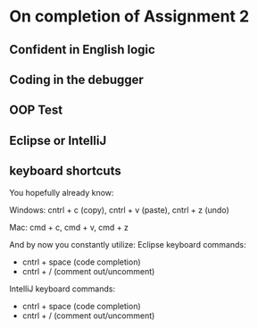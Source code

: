 # On completion of Assignment 2

## Confident in English logic

## Coding in the debugger

## OOP Test

## Eclipse or IntelliJ

## keyboard shortcuts 
You hopefully already know:

Windows:
 cntrl + c (copy), cntrl + v (paste), cntrl + z (undo)

Mac:
cmd + c, cmd + v, cmd + z

And by now you constantly utilize:
Eclipse keyboard commands: 
- cntrl + space (code completion)
- cntrl + / (comment out/uncomment)

IntelliJ keyboard commands: 
- cntrl + space (code completion)
- cntrl + / (comment out/uncomment)